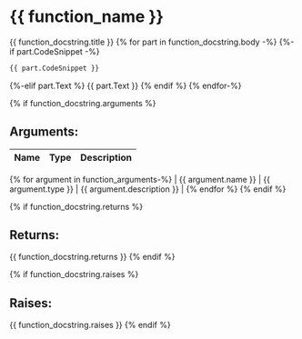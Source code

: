 # {{ function_name }}

{{ function_docstring.title }}
{% for part in function_docstring.body -%}
{%-if part.CodeSnippet -%}
```python
{{ part.CodeSnippet }}
```
{%-elif part.Text %}
{{ part.Text }}
{% endif %}
{% endfor-%}

{% if function_docstring.arguments %}
## Arguments:


| Name | Type | Description |
| --- | --- | --- |
{% for argument in function_arguments-%}
| {{ argument.name }} | {{ argument.type }} | {{ argument.description }} |
{% endfor %}
{% endif %}

{% if function_docstring.returns %}
## Returns:

{{ function_docstring.returns }}
{% endif %}

{% if function_docstring.raises %}
## Raises:

{{ function_docstring.raises }}
{% endif %}
